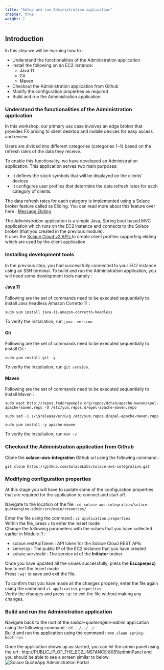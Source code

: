 ```yaml
---
title: "Setup and run Administration application" 
chapter: true
weight: 2 
---
```


## Introduction
In this step we will be learning how to :
- Understand the functionalities of the Administration application
- Install the following on an EC2 instance:
  - Java 11
  - Git
  - Maven
- Checkout the Administration application from Github
- Modify the configuration properties as required
- Build and run the Administration application

### Understand the functionalities of the Administration application
In this workshop, our primary use case involves an edge broker that provides FX pricing to client desktop and mobile devices for easy access and review.

Users are divided into different categories (categories 1-4) based on the refresh rates of the data they receive.

To enable this functionality, we have developed an Administration application. This application serves two main purposes: 
- It defines the stock symbols that will be displayed on the clients' devices
- It configures user profiles that determine the data refresh rates for each category of clients. 

The data refresh rates for each category is implemented using a Solace broker feature called as Eliding. You can read more about this feature over here : [Message Eliding](https://docs.solace.com/Messaging/Direct-Msg/Direct-Messages.htm?Highlight=message%20eliding#Message-Eliding)

The _Administration_ application is a simple Java, Spring boot based MVC application which runs on the EC2 instance and 
connects to the Solace broker (that you created in the previous module). \
It uses the [Solace Cloud v2 APIs ](https://api.solace.dev/cloud/reference/using-the-v2-rest-apis-for-pubsub-cloud) to create client profiles supporting eliding which are used by the client application.

### Installing development tools
In the previous step, you had successfully connected to your EC2 instance using an SSH terminal.
To build and run the Administration application, you will need some development tools namely :

#### Java 11
Following are the set of commands need to be executed sequentially to install Java headless Amazon Corretto 11 :

`sudo yum install java-11-amazon-corretto-headless`

To verify the installation, run `java -version`.

#### Git
Following are the set of commands need to be executed sequentially to install Git :

`sudo yum install git -y`

To verify the installation, run `git version`.

#### Maven
Following are the set of commands need to be executed sequentially to install Maven :

`sudo wget http://repos.fedorapeople.org/repos/dchen/apache-maven/epel-apache-maven.repo -O /etc/yum.repos.d/epel-apache-maven.repo`

`sudo sed -i s/\$releasever/6/g /etc/yum.repos.d/epel-apache-maven.repo`

`sudo yum install -y apache-maven`

To verify the installation, run `mvn -v`

### Checkout the Administration application from Github
Clone the **solace-aws-integration** Github url using the following command :

`git clone https://github.com/SolaceLabs/solace-aws-integration.git`

### Modifying configuration properties
At this stage you will have to update some of the configuration properties that are required for the application to connect and start off. 

Navigate to the location of the file : `cd solace-aws-integration/solace-quoteengine-admin/src/main/resources/`

Enter the file using the command : `vi application.properties` \
Within the file, press `i` to enter the Insert mode \
Change the following parameters with the values that you have collected earlier in Module-1 : 
- solace.restApiToken : API token for the Solace Cloud REST APIs
- server.ip : The public IP of the EC2 instance that you have created
- solace.serviceId : The service id of the **Initiator** broker

Once you have updated all the values successfully, press the **Escape(esc)** key to exit the Insert mode \
Press `:wq!` to save and exit the file.

To confirm that you have made all the changes properly, enter the file again using the command `vi application.properties` \
Verify the changes and press `:q!` to exit the file without making any changes. 

### Build and run the Administration application
Navigate back to the root of the _solace-quoteengine-admin_ application using the following command : `cd ../../../` \
Build and run the application using the command  : `mvn clean spring-boot:run`

Once the application shows up as started, you can hit the admin panel using the url : 
[http://PUBLIC_IP_OF_THE_EC2_INSTANCE:8081/adminPanel](http://PUBLIC_IP_OF_THE_EC2_INSTANCE:8081/adminPanel) 
and you should be able to see a screen similar to below:
![Solace QuoteApp Administration Portal](/images/moduleTwo/Solace-QuoteApp-Admin.png)

